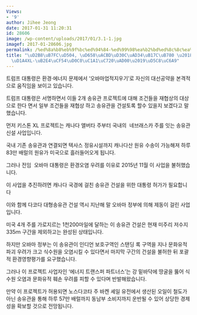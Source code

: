 ```yaml
---
Views:
- '9'
author: Jihee Jeong
date: 2017-01-31 11:20:31
id: 28606
image: /wp-content/uploads/2017/01/3.1-1.jpg
imagef: 2017-01-28606.jpg
permalink: /%ed%8a%b8%eb%9f%bc%ed%94%84-%ed%99%98%ea%b2%bd%ed%8c%8c%ea%b4%b4%eb%85%bc%eb%9e%80-%ed%82%a4%ec%8a%a4%ed%86%a4xl-%eb%8b%a4%ec%bd%94%ed%83%80%ec%86%a1%ec%9c%a0%ea%b4%80%ed%97%88/
title: "\uD2B8\uB7FC\uD504, \uD658\uACBD\uD30C\uAD34\uB17C\uB780 \u2018\uD0A4\uC2A4\
  \uD1A4XL-\uB2E4\uCF54\uD0C0\uC1A1\uC720\uAD00\u2019\uD5C8\uC6A9"
---
```


트럼프 대통령은 환경·에너지 문제에서 &#8216;오바마업적지우기&#8217;로 자신의 대선공약을 본격적으로 움직임을 보이고 있습니다.

트럼프 대통령은 서명하면서 이들 2개 송유관 프로젝트에 대해 조건들을 재협상의 대상으로 한다 면서 일부 조건들을 재협상 하고 송유관을 건설토록 할수 있을지 보겠다고 말했습니다.

먼저 키스톤 XL 프로젝트는 캐나다 앨버타 주부터 국내의  네브래스카 주를 잇는 송유관 신설 사업입니다.

국내 기존 송유관과 연결되면 텍사스 정유시설까지 캐나다산 원유 수송이 가능해져 하루 83만 배럴의 원유가 미국으로 흘러들어오게 됩니다.

그러나 전임  오바마 대통령은 환경오염 우려를 이유로 2015년 11월 이 사업을 불허했습니다.

이 사업을 추진하려면 캐나다 국경에 걸친 송유관 건설을 위한 대통령 허가가 필요합니다

이와 함께 다코다 대형송유관 건설 역시 지난해 말 오바마 정부에 의해 제동이 걸린 사업입니다.

미국 4개 주를 가로지르는 1천200마일에 달하는 이 송유관 건설은 현재 미주리 저수지 335ｍ 구간을 제외하고는 완성된 상태입니다.

하지만 오바마 정부는 이 송유관이 인디언 보호구역인 스탠딩 록 구역을 지나 문화유적 파괴 우려가 크고 식수원을 오염시킬 수 있다면서 마지막 구간의 건설을 불허한 뒤 포괄적 환경영향평가를 요구했습니다.

그러나 이 프로젝트 사업자인 &#8216;에너지 트랜스퍼 파트너스&#8217;는 강 밑바닥에 땅굴을 뚫어 식수원 오염과 문화유적 훼손 우려를 피할 수 있다며 반발해왔습니다.

만약 이 프로젝트가 허용되면 노스다코타 주 바켄 셰일 유전에서 생산된 오일이 철도가 아닌 송유관을 통해 하루 57만 배럴까지 동남부 소비지까지 운반될 수 있어 상당한 경제성을 확보할 것으로 전망됩니다.